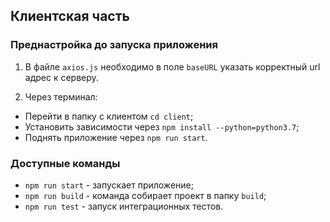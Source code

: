 ## Клиентская часть

### Преднастройка до запуска приложения

1. В файле `axios.js` необходимо в поле `baseURL` указать корректный url адрес к
   серверу.

2. Через терминал:

- Перейти в папку с клиентом `cd client`;
- Установить зависимости через `npm install --python=python3.7`;
- Поднять приложение через `npm run start`.

### Доступные команды

- `npm run start` - запускает приложение;
- `npm run build` - команда собирает проект в папку `build`;
- `npm run test` - запуск интеграционных тестов.
